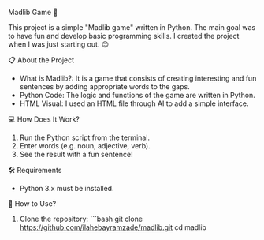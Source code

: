Madlib Game 🎉

This project is a simple "Madlib game" written in Python. The main goal was to have fun and develop basic programming skills. I created the project when I was just starting out. 😊

📋 About the Project
- What is Madlib?: It is a game that consists of creating interesting and fun sentences by adding appropriate words to the gaps.
- Python Code: The logic and functions of the game are written in Python.
- HTML Visual: I used an HTML file through AI to add a simple interface.

💻 How Does It Work?
1. Run the Python script from the terminal.
2. Enter words (e.g. noun, adjective, verb).
3. See the result with a fun sentence!

🛠️ Requirements
- Python 3.x must be installed.

🚀 How to Use?
1. Clone the repository: ```bash git clone https://github.com/ilahebayramzade/madlib.git cd madlib
